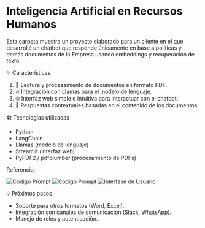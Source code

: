 # Inteligencia Artificial en Recursos Humanos

Esta carpeta muestra un proyecto elaborado para un cliente en el que desarrollé un chatbot que responde únicamente en base a políticas y demás documentos de la Empresa usando embeddings y recuperación de texto. 

✨ Características

1. 📄 Lectura y procesamiento de documentos en formato PDF.
2. 🔥 Integración con Llamas para el modelo de lenguaje.
3. 🌐 Interfaz web simple e intuitiva para interactuar con el chatbot.
4. 🤖 Respuestas contextuales basadas en el contenido de los documentos.

🛠️ Tecnologías utilizadas

- Python
- LangChain
- Llamas (modelo de lenguaje)
- Streamlit (interfaz web)
- PyPDF2 / pdfplumber (procesamiento de PDFs)

Referencia:

![Codigo Prompt](bot_2.jpg)
![Codigo Prompt](images/bot_2.jpg)
![Interfase de Usuario](images/bot_4.jpg)


💡 Próximos pasos

- Soporte para otros formatos (Word, Excel).
- Integración con canales de comunicación (Slack, WhatsApp).
- Manejo de roles y autenticación.

